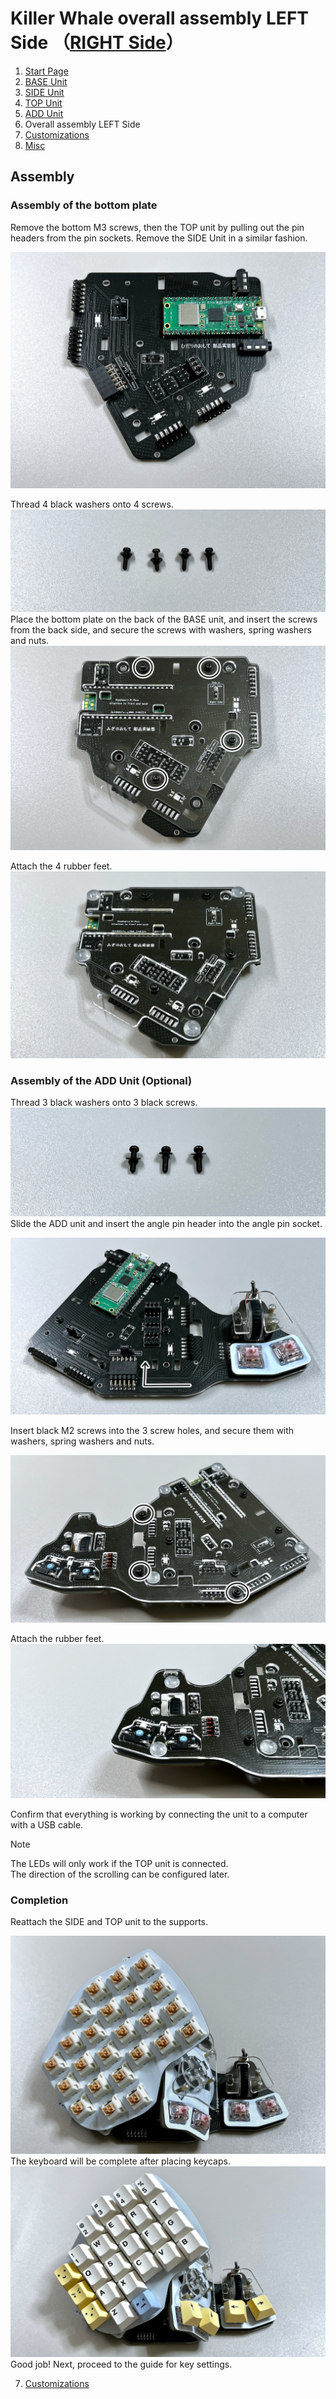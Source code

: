 # Killer Whale overall assembly LEFT Side （[RIGHT Side](../rightside/6_ASSEMBLE.md)）

1. [Start Page](../README_EN.md)
2. [BASE Unit](../leftside/2_BASE.md)
3. [SIDE Unit](../leftside/3_SIDE_TRACKBALL.md)
4. [TOP Unit](../leftside/4_TOP.md)
5. [ADD Unit](../leftside/5_ADD.md)
6. Overall assembly LEFT Side
7. [Customizations](../leftside/7_CUSTOM.md)
8. [Misc](../leftside/8_MISC.md)

## Assembly
### Assembly of the  bottom plate
Remove the bottom M3 screws, then the TOP unit by pulling out the pin headers from the pin sockets. Remove the SIDE Unit in a similar fashion.

![](../img/6_whole_l/6_1_overall.jpg)  

Thread 4 black washers onto 4 screws.  
![](../img/6_whole_l/6_2_screws_4.jpg)  
Place the bottom plate on the back of the BASE unit, and insert the screws from the back side, and secure the screws with washers, spring washers and nuts.
![](../img/6_whole_l/6_3_bottom.jpg)  

Attach the 4 rubber feet.
![](../img/6_whole_l/6_4_rubber_feet.jpg) 


### Assembly of the ADD Unit (Optional)
Thread 3 black washers onto 3 black screws.  
![](../img/6_whole_l/6_5_screws_3.jpg)  
Slide the ADD unit and insert the angle pin header into the angle pin socket.

![](../img/6_whole_l/6_6_union.jpg)  

Insert black M2 screws into the 3 screw holes, and secure them with washers, spring washers and nuts.

![](../img/6_whole_l/6_7_add_bottom.jpg)  

Attach the rubber feet.
![](../img/6_whole_l/6_8_add_rubber_feet.jpg)  

Confirm that everything is working by connecting the unit to a computer with a USB cable. 
> [!NOTE]
> The LEDs will only work if the TOP unit is connected.  
> The direction of the scrolling can be configured later.

### Completion
Reattach the SIDE and TOP unit to the supports.

![](../img/6_whole_l/6_9_reunion.jpg)  
The keyboard will be complete after placing keycaps.
![](../img/6_whole_l/6_10_complete.jpg)  
Good job!
Next, proceed to the guide for key settings.



7. [Customizations](../leftside/7_CUSTOM.md)
